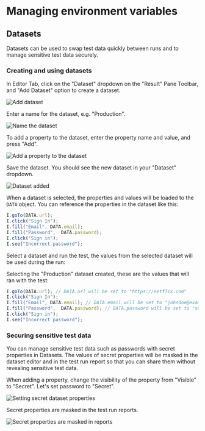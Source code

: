 # Managing environment variables

## Datasets <a href="#datasets" id="datasets"></a>

Datasets can be used to swap test data quickly between runs and to manage sensitive test data securely.

### Creating and using datasets <a href="#creating-and-using-datasets" id="creating-and-using-datasets"></a>

In Editor Tab, click on the "Dataset" dropdown on the "Result" Pane Toolbar, and "Add Dataset" option to create a dataset.

![Add dataset](https://docs.uilicious.com/images/dataset-add-dataset.png)

Enter a name for the dataset, e.g. "Production".

![Name the dataset](https://docs.uilicious.com/images/dataset-name-dataset.png)

To add a property to the dataset, enter the property name and value, and press "Add".

![Add a property to the dataset](https://docs.uilicious.com/images/dataset-add-properties.png)

Save the dataset. You should see the new dataset in your "Dataset" dropdown.

![Dataset added](https://docs.uilicious.com/images/dataset-added.png)

When a dataset is selected, the properties and values will be loaded to the `DATA` object. You can reference the properties in the dataset like this:

```javascript
I.goTo(DATA.url);
I.click("Sign In");
I.fill("Email", DATA.email);
I.fill("Password",  DATA.password);
I.click("Sign in"); 
I.see("Incorrect password");
```

Select a dataset and run the test, the values from the selected dataset will be used during the run:

Selecting the "Production" dataset created, these are the values that will ran with the test:

```javascript
I.goTo(DATA.url); // DATA.url will be set to "https://netflix.com"
I.click("Sign In");
I.fill("Email", DATA.email); // DATA.email will be set to "johndoe@example.com"
I.fill("Password",  DATA.password); // DATA.password will be set to "supersecretpassword"
I.click("Sign in"); 
I.see("Incorrect password");
```

### Securing sensitive test data <a href="#securing-sensitive-test-data" id="securing-sensitive-test-data"></a>

You can manage sensitive test data such as passwords with secret properties in Datasets. The values of secret properties will be masked in the dataset editor and in the test run report so that you can share them without revealing sensitive test data.

When adding a property, change the visibility of the property from "Visible" to "Secret". Let's set password to "Secret".

![Setting secret dataset properties](https://docs.uilicious.com/images/dataset-secret-properties.png)

Secret properties are masked in the test run reports.

![Secret properties are masked in reports](https://docs.uilicious.com/images/dataset-run-secret.png)
